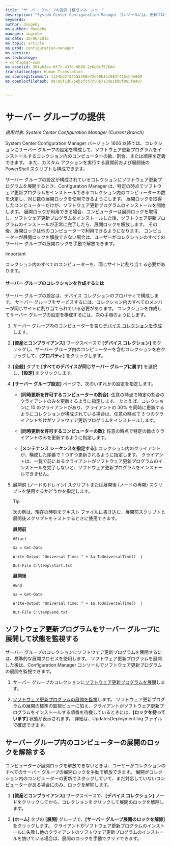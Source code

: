 ```yaml
---
title: "サーバー グループの提供 |構成マネージャー"
description: "System Center Configuration Manager コンソールには、更新プログラムとコンプライアンスを監視するためのアラートとステータスがあります。"
keywords: 
author: dougeby
ms.author: dougeby
manager: angrobe
ms.date: 10/06/2016
ms.topic: article
ms.prod: configuration-manager
ms.service: 
ms.technology:
- configmgr-sum
ms.assetid: 304a83ea-0f72-437d-9688-2e6e0c7526dd
translationtype: Human Translation
ms.sourcegitcommit: 1134bb2f04152288e72d40b1b1083f415cb4e900
ms.openlocfilehash: da7a5f1d075eb1fcd7c56b713401bb0f985fa487


---
```

# <a name="service-a-server-group"></a>サーバー グループの提供

*適用対象: System Center Configuration Manager (Current Branch)*

System Center Configuration Manager バージョン 1606 以降では、コレクションにサーバー グループの設定を構成して、ソフトウェア更新プログラムをインストールするコレクション内のコンピューターの数、割合、または順序を定義できます。 また、カスタム アクションを実行する展開前および展開後の PowerShell スクリプトも構成できます。

サーバー グループの設定が構成されているコレクションにソフトウェア更新プログラムを展開するとき、Configuration Manager は、特定の時点でソフトウェア更新プログラムをインストールできるコレクション内のコンピューターの数を決定し、同じ数の展開ロックを使用できるようにします。 展開ロックを取得したコンピューターだけが、ソフトウェア更新プログラムのインストールを開始します。 展開ロックが利用できる場合、コンピューターは展開ロックを取得し、ソフトウェア更新プログラムをインストールした後、ソフトウェア更新プログラムのインストールが正常に完了したら、展開ロックを解放します。 その後、展開ロックは他のコンピューターで利用できるようになります。 コンピューターが展開ロックを解放できない場合は、ユーザーがコレクションのすべてのサーバー グループの展開ロックを手動で解放できます。

>[!IMPORTANT]
>コレクション内のすべてのコンピューターを、同じサイトに割り当てる必要があります。

#### <a name="to-create-a-collection-for-a-server-group"></a>サーバー グループのコレクションを作成するには  
サーバー グループの設定は、デバイス コレクションのプロパティで構成します。 サーバー グループをサービスするには、コレクション内のすべてのメンバーが同じサイトに割り当てられている必要があります。 コレクションを作成してサーバー グループの設定を構成するには、次の手順のようにします。
1.  サーバー グループ内のコンピューターを含む[デバイス コレクションを作成](../../core/clients/manage/collections/create-collections.md)します。  

2.  **[資産とコンプライアンス]** ワークスペースで **[デバイス コレクション]** をクリックし、サーバー グループ内のコンピューターを含むコレクションを右クリックして、**[プロパティ]** をクリックします。  

3.  **[全般]** タブで **[すべてのデバイスが同じサーバー グループに属す]** を選択し、**[設定]** をクリックします。  

4.  **[サーバー グループ設定]** ページで、次のいずれかの設定を指定します。  

    -   **[同時更新を許可するコンピューターの割合]**: 任意の時点で特定の割合のクライアントのみを更新するように指定します。 たとえば、コレクションに 10 のクライアントがあり、クライアントの 30% を同時に更新するようにコレクションが構成されている場合は、任意の時点で 3 つのクライアントだけがソフトウェア更新プログラムをインストールします。  

    -   **[同時更新を許可するコンピューターの数]**: 任意の時点で特定の数のクライアントのみを更新するように指定します。  

    -   **[メンテナンス シーケンスを指定する]**: コレクション内のクライアントが、構成した順番で 1 つずつ更新されるように指定します。 クライアントは、一覧で前にあるクライアントがソフトウェア更新プログラムのインストールを完了しないと、ソフトウェア更新プログラムをインストールできません。  

5.  展開前 (ノードのドレイン) スクリプトまたは展開後 (ノードの再開) スクリプトを使用するかどうかを指定します。  

    > [!TIP]  
    >次の例は、現在の時刻をテキスト ファイルに書き込む、展開前スクリプトと展開後スクリプトをテストするときに使用できます。  
    >   
    >  **展開前**  
    >   
    >  `#Start`  
    >   
    >  `$a = Get-Date`  
    >   
    >  `Write-Output "Universal Time: " + $a.ToUniversalTime()  |`  
    >   
    >  `Out-File C:\temp\start.txt`  
    >   
    >  **展開後**  
    >   
    >  `#End`  
    >   
    >  `$a = Get-Date`  
    >   
    >  `Write-Output "Universal Time: " + $a.ToUniversalTime()  |`  
    >   
    >  `Out-File C:\temp\end.txt`  

## <a name="deploy-software-updates-to-the-server-group-and-monitor-status"></a>ソフトウェア更新プログラムをサーバー グループに展開して状態を監視する  
サーバー グループのコレクションにソフトウェア更新プログラムを展開するには、標準的な展開プロセスを使用します。 ソフトウェア更新プログラムを展開した後は、Configuration Manager コンソールでソフトウェア更新プログラムの展開を監視できます。
1.  サーバー グループのコレクションに[ソフトウェア更新プログラムを展開](manually-deploy-software-updates.md)します。   

2.  [ソフトウェア更新プログラムの展開を監視](monitor-software-updates.md)します。 ソフトウェア更新プログラムの展開の標準の監視ビューに加え、クライアントがソフトウェア更新プログラムをインストールする順番を待機しているときには、**[ロックを待っています]** 状態が表示されます。 詳細は、UpdatesDeployment.log ファイルで確認できます。


## <a name="clear-the-deployment-locks-for-computers-in-a-server-group"></a>サーバー グループ内のコンピューターの展開のロックを解除する  
コンピューターが展開ロックを解放できないときは、ユーザーがコレクションのすべてのサーバー グループの展開ロックを手動で解放できます。 展開がコレクション内のコンピューターの更新でスタックしていて、まだ対応していないコンピューターがある場合にのみ、ロックを解除します。  
1.  **[資産とコンプライアンス]** ワークスペースで、**[デバイス コレクション]** ノードをクリックしてから、コレクションをクリックして展開のロックを解除します。  

2.  **[ホーム]** タブの **[展開]** グループで、**[サーバー グループ展開のロックを解除]** をクリックします。 クライアントがソフトウェア更新プログラムのインストールに失敗し他のクライアントのソフトウェア更新プログラムのインストールを妨げている場合は、展開のロックを手動でクリアできます。  



<!--HONumber=Nov16_HO1-->


